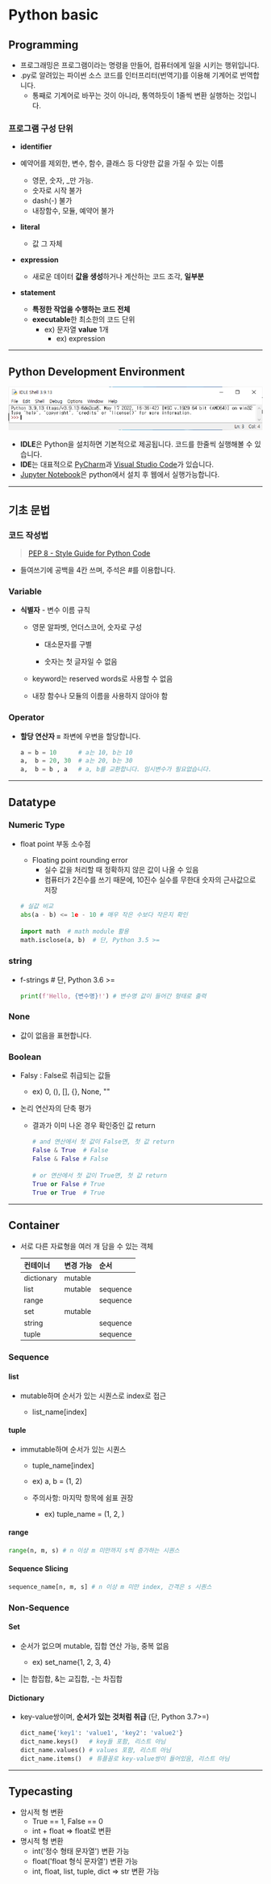 # Python basic

## Programming

* 프로그래밍은 프로그램이라는 명령을 만들어, 컴퓨터에게 일을 시키는 행위입니다.
* .py로 알려있는 파이썬 소스 코드를 인터프리터(번역기)를 이용해 기계어로 번역합니다.
  * 통째로 기계어로 바꾸는 것이 아니라, 통역하듯이 1줄씩 변환 실행하는 것입니다.

### 프로그램 구성 단위

- **identifier**

- 예약어를 제외한, 변수, 함수, 클래스 등 다양한 값을 가질 수 있는 이름
  
  - 영문, 숫자, _만 가능.
  - 숫자로 시작 불가
  - dash(-) 불가
  - 내장함수, 모듈, 예약어 불가

- **literal**
  
  - 값 그 자체

- **expression**
  
  - 새로운 데이터 **값을 생성**하거나 계산하는 코드 조각, **일부분**

- **statement**
  
  - **특정한 작업을 수행하는 코드 전체**
  - **executable**한 최소한의 코드 단위
    - ex) 문자열 **value** 1개
      - ex) expression

---

## Python Development Environment

 ![Python IDLE Shell](./img/idle.png)

* **IDLE**은 Python을 설치하면 기본적으로 제공됩니다. 코드를 한줄씩 실행해볼 수 있습니다.
* **IDE**는 대표적으로 [PyCharm](https://www.jetbrains.com/ko-kr/pycharm/)과 [Visual Studio Code](https://code.visualstudio.com/)가 있습니다.
* [Jupyter Notebook](https://jupyter.org/)은 python에서 설치 후 웹에서 실행가능합니다.

---

## 기초 문법

### 코드 작성법

> [PEP 8 - Style Guide for Python Code](https://peps.python.org/pep-0008/)

* 들여쓰기에 공백을 4칸 쓰며, 주석은 #를 이용합니다.

### Variable

* **식별자** - 변수 이름 규칙
  
  * 영문 알파벳, 언더스코어, 숫자로 구성
    
    * 대소문자를 구별
    
    * 숫자는 첫 글자일 수 없음
  
  * keyword는 reserved words로 사용할 수 없음
  
  * 내장 함수나 모듈의 이름을 사용하지 않아야 함

### Operator

* **할당 연산자 =** 좌변에 우변을 할당합니다.
  
  ```python
  a = b = 10      # a는 10, b는 10
  a,  b = 20, 30  # a는 20, b는 30
  a,  b = b , a   # a, b를 교환합니다. 임시변수가 필요없습니다.
  ```

---

## Datatype

### Numeric Type

* float point 부동 소수점
  
  * Floating point rounding error
    * 실수 값을 처리할 때 정확하지 않은 값이 나올 수 있음
    * 컴퓨터가 2진수를 쓰기 때문에, 10진수 실수를 무한대 숫자의 근사값으로 저장
  
  ```python
  # 실값 비교
  abs(a - b) <= 1e - 10 # 매우 작은 수보다 작은지 확인
  
  import math  # math module 활용
  math.isclose(a, b)  # 단, Python 3.5 >=
  ```

### string

- f-strings # 단, Python 3.6 >=
  
  ```python
  print(f'Hello, {변수명}!') # 변수명 값이 들어간 형태로 출력
  ```

### None

- 값이 없음을 표현합니다.

### Boolean

* Falsy : False로 취급되는 값들
  
  * ex) 0, (), [], {}, None, "" 

* 논리 연산자의 단축 평가
  
  * 결과가 이미 나온 경우 확인중인 값 return
    
    ```python
    # and 연산에서 첫 값이 False면, 첫 값 return
    False & True  # False
    False & False # False
    
    # or 연산에서 첫 값이 True면, 첫 값 return
    True or False # True
    True or True  # True
    ```

---

## Container

* 서로 다른 자료형을 여러 개 담을 수 있는 객체
  
  | 컨테이너       | 변경 가능   | 순서       |
  | ---------- | ------- | -------- |
  | dictionary | mutable |          |
  | list       | mutable | sequence |
  | range      |         | sequence |
  | set        | mutable |          |
  | string     |         | sequence |
  | tuple      |         | sequence |

### Sequence

#### list

* mutable하며 순서가 있는 시퀀스로 index로 접근
  
  * list_name[index]

#### tuple

* immutable하며 순서가 있는 시퀀스
  
  * tuple_name[index]
  
  * ex) a, b = (1, 2)
  
  * 주의사항: 마지막 항목에 쉼표 권장
    
    * ex) tuple_name = (1, 2, )

#### range

```python
range(n, m, s) # n 이상 m 미만까지 s씩 증가하는 시퀀스
```

#### Sequence Slicing

```python
sequence_name[n, m, s] # n 이상 m 미만 index, 간격은 s 시퀀스
```

### Non-Sequence

#### Set

* 순서가 없으며 mutable, 집합 연산 가능, 중복 없음
  
  * ex) set_name{1, 2, 3, 4}

* |는 합집합, &는 교집합, -는 차집합

#### Dictionary

* key-value쌍이며, **순서가 있는 것처럼 취급** (단, Python 3.7>=)
  
  ```python
  dict_name{'key1': 'value1', 'key2': 'value2'}
  dict_name.keys()   # key들 포함, 리스트 아님
  dict_name.values() # values 포함, 리스트 아님
  dict_name.items()  # 튜플꼴로 key-value쌍이 들어있음, 리스트 아님
  ```

---

## Typecasting

* 암시적 형 변환
  * True == 1, False == 0
  * int + float => float로 변환
* 명시적 형 변환
  * int('정수 형태 문자열') 변환 가능
  * float('float 형식 문자열') 변환 가능
  * int, float, list, tuple, dict => str 변환 가능